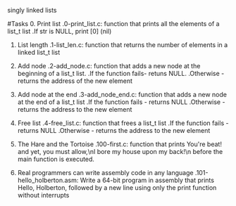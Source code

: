 singly linked lists

#Tasks
0. Print list
   .0-print_list.c:  function that prints all the elements of a list_t list
   .If str is NULL, print [0] (nil)

1.  List length
    .1-list_len.c: function that returns the number of elements in a linked list_t list

2. Add node
    .2-add_node.c: function that adds a new node at the beginning of a list_t list.
    .If the function fails- retuns NULL.
    .Otherwise - returns the address of the new element

3. Add node at the end
   .3-add_node_end.c: function that adds a new node at the end of a list_t list
   .If the function fails - returns NULL
   .Otherwise - returns the address to the new element

4. Free list
   .4-free_list.c: function that frees a list_t list
   .If the function fails - returns NULL
   .Otherwise - returns the address to the new element

5. The Hare and the Tortoise
   .100-first.c: function that prints You're beat! and yet, you must allow,\nI bore my house upon my back!\n before the main function is executed.

6. Real programmers can write assembly code in any language
   .101-hello_holberton.asm: Write a 64-bit program in assembly that prints Hello, Holberton, followed by a new line using only the print function without interrupts 

